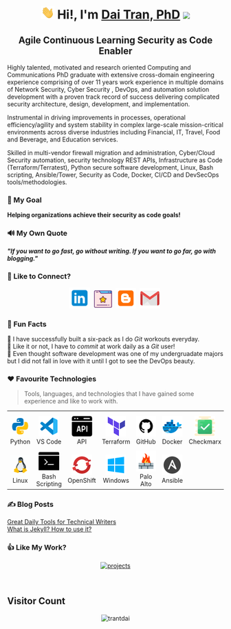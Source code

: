 <h1  align="center"> <img src="https://raw.githubusercontent.com/ABSphreak/ABSphreak/master/gifs/Hi.gif" height="30px"> Hi!, I'm <a href="https://trantdai.github.io/">Dai Tran, PhD</a> <img height="30px" src="https://emojis.slackmojis.com/emojis/images/1531849430/4246/blob-sunglasses.gif?1531849430"></h1>
</h1>
<h2 align="center">Agile Continuous Learning Security as Code Enabler</h2>

Highly talented, motivated and research oriented Computing and Communications PhD graduate with extensive cross-domain engineering experience comprising of over 11 years work experience in multiple domains of Network Security, Cyber Security , DevOps, and automation solution development with a proven track record of success delivering complicated security architecture, design, development, and implementation.

Instrumental in driving improvements in processes, operational efficiency/agility and system stability in complex large-scale mission-critical environments across diverse industries including Financial, IT, Travel, Food and Beverage, and Education services.

Skilled in multi-vendor firewall migration and administration, Cyber/Cloud Security automation, security technology REST APIs, Infrastructure as Code (Terraform/Terratest), Python secure software development, Linux, Bash scripting, Ansible/Tower, Security as Code, Docker, CI/CD and DevSecOps tools/methodologies.

### 🎯 My Goal

**Helping organizations achieve their security as code goals!**

### 🔊 My Own Quote

***"If you want to go fast, go without writing. If you want to go far, go with blogging."***

### 🤝 Like to Connect?

<p align="center">
<a href="https://www.linkedin.com/in/trantdai"><img height="49" src="https://github.com/trantdai/trantdai/blob/main/icons/icons8-linkedin-48.png?raw=true"></a>&nbsp;
<a href="https://trantdai.github.io"><img height="44" src="https://github.com/trantdai/trantdai/blob/main/icons/icons8-website-64.png?raw=true"></a>&nbsp;
<a href="https://trantdai.github.io/blog"><img height="48" src="https://github.com/trantdai/trantdai/blob/main/icons/icons8-blogger-48.png?raw=true"></a>&nbsp;
<a href="spmkeeper@gmail.com"><img height="48" src="https://github.com/trantdai/trantdai/blob/main/icons/icons8-gmail-logo-48.png?raw=true"></a>&nbsp;
</p>

<!-- https://github.com/tarunaroraonline -->

### 🤭 Fun Facts

🤭 I have successfully built a six-pack as I do <i>Git</i> workouts everyday.
<br>
🤭 Like it or not, I have to <i>commit</i> at work daily as a <i>Git</i> user!
<br>
🤭 Even thought software development was one of my undergruadate majors but I did not fall in love with it until I got to see the DevOps beauty.

### ❤️ Favourite Technologies

> Tools, languages, and technologies that I have gained some experience and like to work with.
<table>
<tr>
    <td align="center" width="96">
      <a href="#trantdai-tech">
        <img src="./icons/icons8-python.gif" width="48" height="48" alt="Python" />
      </a>
      <br>Python
    </td>
    <td align="center" width="96">
      <a href="#trantdai-tech">
        <img src="./icons/icons8-visual-studio-code-2019-48.png" width="48" height="48" alt="VSCode" />
      </a>
      <br>VS Code
    </td>
    <td align="center" width="96">
      <a href="#trantdai-tech">
        <img src="./icons/icons8-api-64.png" width="48" height="48" alt="API" />
      </a>
      <br>API
    </td>
    <td align="center" width="96">
      <a href="#trantdai-tech">
        <img src="./icons/icons8-terraform-48.png" width="48" height="48" alt="Terraform" />
      </a>
      <br>Terraform
    </td>
    <td align="center" width="96">
      <a href="#trantdai-tech">
        <img src="./icons/icons8-github-48.png" width="48" height="48" alt="GitHub" />
      </a>
      <br>GitHub
    </td>
    <td align="center" width="96">
      <a href="#trantdai-tech">
        <img src="./icons/icons8-docker-48.png" width="48" height="48" alt="Docker" />
      </a>
      <br>Docker
    </td>
    <td align="center" width="96">
      <a href="#trantdai-tech">
        <img src="./icons/icons8-checkmark-64.png" width="48" height="48" alt="Checkmarx" />
      </a>
      <br>Checkmarx
    </td>
    <td align="center" width="96">
      <a href="#trantdai-tech">
        <img src="./icons/icons8-amazon-web-services-48.png" width="48" height="48" alt="GitHub" />
      </a>
      <br>AWS
    </td>
    <td align="center" width="96">
      <a href="#trantdai-tech">
        <img src="./icons/icons8-azure-48.png" width="48" height="48" alt="GitHub" />
      </a>
      <br>Azure
    </td>
    <td align="center" width="96">
      <a href="#trantdai-tech">
        <img src="./icons/icons8-security-shield-green-100.png" width="48" height="48" alt="CloudSec" />
      </a>
      <br>CloudSec
    </td>
    <td align="center" width="96">
      <a href="#trantdai-tech">
        <img src="./icons/icons8-jenkins-48.png" width="48" height="48" alt="Jenkins" />
      </a>
      <br>Jenkins
    </td>
    <td align="center" width="96">
      <a href="#trantdai-tech">
        <img src="./icons/icons8-security-shield-green-100.png" width="48" height="48" alt="HashiCorp Vault" />
      </a>
      <br>HC Vault
    </td>
    </tr>
    <tr>
    <td align="center" width="96">
      <a href="#trantdai-tech">
        <img src="./icons/icons8-linux.gif" width="48" height="48" alt="Linux" />
      </a>
      <br>Linux
    </td>
    <td align="center" width="96">
      <a href="#trantdai-tech">
        <img src="./icons/icons8-console-50.png" width="48" height="48" alt="Bash Scripting" />
      </a>
      <br>Bash Scripting
    </td>
    <td align="center" width="96">
      <a href="#trantdai-tech">
        <img src="./icons/icons8-openshift-48.png" width="48" height="48" alt="OpenShift" />
      </a>
      <br>OpenShift
    </td>
    <td align="center" width="96">
      <a href="#trantdai-tech">
        <img src="./icons/icons8-windows-10-48.png" width="48" height="48" alt="Windows" />
      </a>
      <br>Windows
    </td>
    <td align="center" width="96">
      <a href="#trantdai-tech">
        <img src="./icons/icons8-firewall-48.png" width="48" height="48" alt="Palo Alto" />
      </a>
      <br>Palo Alto
    </td>
    <td align="center" width="96">
      <a href="#trantdai-tech">
        <img src="./icons/icons8-ansible-48.png" width="48" height="48" alt="Ansible" />
      </a>
      <br>Ansible
    </td>
</tr>
</table>
<!-- <img src = './icons/icons8-python.gif' width='48' alt="Python"/> -->
<!-- https://github.com/MacroPower/MacroPower -->

### ✍️ Blog Posts

[Great Daily Tools for Technical Writers](https://trantdai.github.io/blog/what-is-jekyll-how-to-use-it)<br>
[What is Jekyll? How to use it?](https://trantdai.github.io/blog/what-is-jekyll-how-to-use-it)

### 👍 Like My Work?

<p align="center"><a href="https://trantdai.github.io/project"> <img align="center" src="https://cdn.buymeacoffee.com/buttons/v2/default-yellow.png" height="50" width="210" alt="projects" /></a></p><br>

## Visitor Count
<p align="center">
<img align="center" src="https://komarev.com/ghpvc/?username=trantdai&label=Profile%20views&color=0e75b6&style=for-the-badge" alt="trantdai" /> </p>
<!--
**trantdai/trantdai** is a ✨ _special_ ✨ repository because its `README.md` (this file) appears on your GitHub profile.

Here are some ideas to get you started:

- 🔭 I’m currently working on ...
- 🌱 I’m currently learning ...
- 👯 I’m looking to collaborate on ...
- 🤔 I’m looking for help with ...
- 💬 Ask me about ...
- 📫 How to reach me: ...
- 😄 Pronouns: ...
- ⚡ Fun fact: ...

https://github.com/Defcon27/Defcon27/edit/master/README.md
https://github.com/MacroPower/MacroPower
-->
